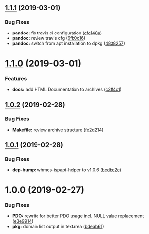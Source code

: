 ## [1.1.1](https://github.com/hexonet/whmcs-ispapi-domainimport/compare/v1.1.0...v1.1.1) (2019-03-01)


### Bug Fixes

* **pandoc:** fix travis ci configuration ([cfc148a](https://github.com/hexonet/whmcs-ispapi-domainimport/commit/cfc148a))
* **pandoc:** review travis cfg ([6fb0c16](https://github.com/hexonet/whmcs-ispapi-domainimport/commit/6fb0c16))
* **pandoc:** switch from apt installation to dpkg ([4838257](https://github.com/hexonet/whmcs-ispapi-domainimport/commit/4838257))

# [1.1.0](https://github.com/hexonet/whmcs-ispapi-domainimport/compare/v1.0.2...v1.1.0) (2019-03-01)


### Features

* **docs:** add HTML Documentation to archives ([c3ff4c1](https://github.com/hexonet/whmcs-ispapi-domainimport/commit/c3ff4c1))

## [1.0.2](https://github.com/hexonet/whmcs-ispapi-domainimport/compare/v1.0.1...v1.0.2) (2019-02-28)


### Bug Fixes

* **Makefile:** review archive structure ([fe2d214](https://github.com/hexonet/whmcs-ispapi-domainimport/commit/fe2d214))

## [1.0.1](https://github.com/hexonet/whmcs-ispapi-domainimport/compare/v1.0.0...v1.0.1) (2019-02-28)


### Bug Fixes

* **dep-bump:** whmcs-ispapi-helper to v1.0.6 ([bcdbe2c](https://github.com/hexonet/whmcs-ispapi-domainimport/commit/bcdbe2c))

# 1.0.0 (2019-02-27)


### Bug Fixes

* **PDO:** rewrite for better PDO usage incl. NULL value replacement ([e3e9914](https://github.com/hexonet/whmcs-ispapi-domainimport/commit/e3e9914))
* **pkg:** domain list output in textarea ([bdeab61](https://github.com/hexonet/whmcs-ispapi-domainimport/commit/bdeab61))
